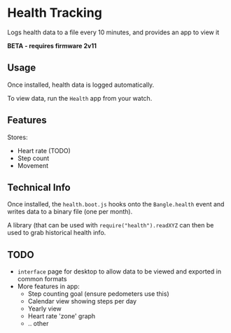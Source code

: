 # Health Tracking

Logs health data to a file every 10 minutes, and provides an app to view it

**BETA - requires firmware 2v11**

## Usage

Once installed, health data is logged automatically.

To view data, run the `Health` app from your watch.

## Features

Stores:

* Heart rate (TODO)
* Step count
* Movement

## Technical Info

Once installed, the `health.boot.js` hooks onto the `Bangle.health` event and
writes data to a binary file (one per month).

A library (that can be used with `require("health").readXYZ` can then be used
to grab historical health info.

## TODO

* `interface` page for desktop to allow data to be viewed and exported in common formats
* More features in app:
  * Step counting goal (ensure pedometers use this)
  * Calendar view showing steps per day
  * Yearly view
  * Heart rate 'zone' graph
  * .. other
